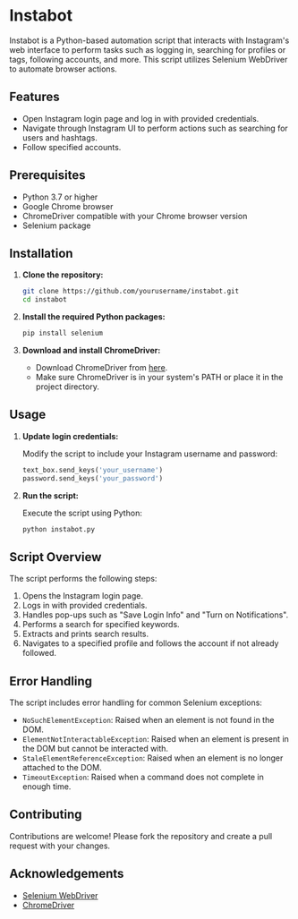 # Instabot

Instabot is a Python-based automation script that interacts with Instagram's web interface to perform tasks such as logging in, searching for profiles or tags, following accounts, and more. This script utilizes Selenium WebDriver to automate browser actions.

## Features

- Open Instagram login page and log in with provided credentials.
- Navigate through Instagram UI to perform actions such as searching for users and hashtags.
- Follow specified accounts.

## Prerequisites

- Python 3.7 or higher
- Google Chrome browser
- ChromeDriver compatible with your Chrome browser version
- Selenium package

## Installation

1. **Clone the repository:**

    ```sh
    git clone https://github.com/yourusername/instabot.git
    cd instabot
    ```

2. **Install the required Python packages:**

    ```sh
    pip install selenium
    ```

3. **Download and install ChromeDriver:**

    - Download ChromeDriver from [here](https://sites.google.com/a/chromium.org/chromedriver/downloads).
    - Make sure ChromeDriver is in your system's PATH or place it in the project directory.

## Usage

1. **Update login credentials:**

    Modify the script to include your Instagram username and password:

    ```python
    text_box.send_keys('your_username')
    password.send_keys('your_password')
    ```

2. **Run the script:**

    Execute the script using Python:

    ```sh
    python instabot.py
    ```

## Script Overview

The script performs the following steps:

1. Opens the Instagram login page.
2. Logs in with provided credentials.
3. Handles pop-ups such as "Save Login Info" and "Turn on Notifications".
4. Performs a search for specified keywords.
5. Extracts and prints search results.
6. Navigates to a specified profile and follows the account if not already followed.

## Error Handling

The script includes error handling for common Selenium exceptions:

- `NoSuchElementException`: Raised when an element is not found in the DOM.
- `ElementNotInteractableException`: Raised when an element is present in the DOM but cannot be interacted with.
- `StaleElementReferenceException`: Raised when an element is no longer attached to the DOM.
- `TimeoutException`: Raised when a command does not complete in enough time.

## Contributing

Contributions are welcome! Please fork the repository and create a pull request with your changes.


## Acknowledgements

- [Selenium WebDriver](https://www.selenium.dev/documentation/en/webdriver/)
- [ChromeDriver](https://sites.google.com/a/chromium.org/chromedriver/)

